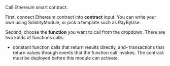 
[comment]: # (IntegrationsCanvasModule)
Call Ethereum smart contract.  

First, connect Ethereum contract into **contract** input. You can write your own using SolidityModule, or pick a template such as PayByUse.  

Second, choose the **function** you want to call from the dropdown. There are two kinds of functions calls:  


- constant function calls that return results directly, and- transactions that return values through events that the function call invokes.
The contract must be deployed before this module can activate.